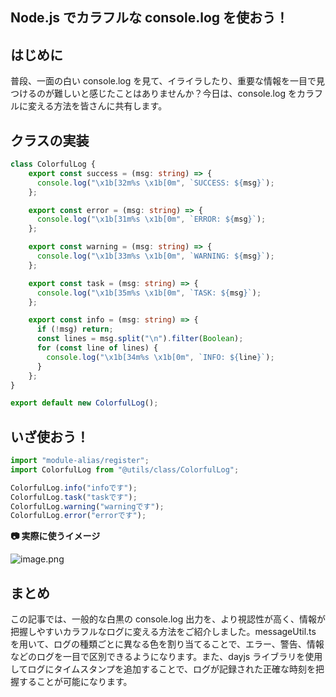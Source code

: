 ## Node.js でカラフルな console.log を使おう！

## はじめに

普段、一面の白い console.log を見て、イライラしたり、重要な情報を一目で見つけるのが難しいと感じたことはありませんか？今日は、console.log をカラフルに変える方法を皆さんに共有します。

## クラスの実装

```typescript:ColorfulLog.ts
class ColorfulLog {
    export const success = (msg: string) => {
      console.log("\x1b[32m%s \x1b[0m", `SUCCESS: ${msg}`);
    };

    export const error = (msg: string) => {
      console.log("\x1b[31m%s \x1b[0m", `ERROR: ${msg}`);
    };

    export const warning = (msg: string) => {
      console.log("\x1b[33m%s \x1b[0m", `WARNING: ${msg}`);
    };

    export const task = (msg: string) => {
      console.log("\x1b[35m%s \x1b[0m", `TASK: ${msg}`);
    };

    export const info = (msg: string) => {
      if (!msg) return;
      const lines = msg.split("\n").filter(Boolean);
      for (const line of lines) {
        console.log("\x1b[34m%s \x1b[0m", `INFO: ${line}`);
      }
    };
}

export default new ColorfulLog();
```

## いざ使おう！

```ts
import "module-alias/register";
import ColorfulLog from "@utils/class/ColorfulLog";

ColorfulLog.info("infoです");
ColorfulLog.task("taskです");
ColorfulLog.warning("warningです");
ColorfulLog.error("errorです");
```

**📷 実際に使うイメージ**

![image.png](https://qiita-image-store.s3.ap-northeast-1.amazonaws.com/0/3760374/a60a74ae-778a-44a4-b26d-96c0374ef778.png)

## まとめ

この記事では、一般的な白黒の console.log 出力を、より視認性が高く、情報が把握しやすいカラフルなログに変える方法をご紹介しました。messageUtil.ts を用いて、ログの種類ごとに異なる色を割り当てることで、エラー、警告、情報などのログを一目で区別できるようになります。また、dayjs ライブラリを使用してログにタイムスタンプを追加することで、ログが記録された正確な時刻を把握することが可能になります。
